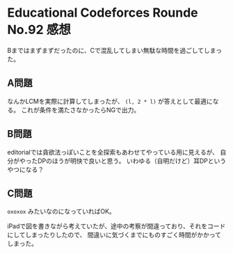 # Educational Codeforces Rounde No.92 感想

Bまではまずまずだったのに、Cで混乱してしまい無駄な時間を過ごしてしまった。

## A問題

なんかLCMを実際に計算してしまったが、 `(l, 2 * l)` が答えとして最適になる。
これが条件を満たさなかったらNGで出力。

## B問題

editorialでは貪欲法っぽいことを全探索もあわせてやっている用に見えるが、
自分がやったDPのほうが明快で良いと思う。
いわゆる（自明だけど）耳DPというやつになる？

## C問題

`oxoxox` みたいなのになっていればOK。

iPadで図を書きながら考えていたが、途中の考察が間違っており、それをコードにしてしまったりしたので、
間違いに気づくまでにものすごく時間がかかってしまった。

